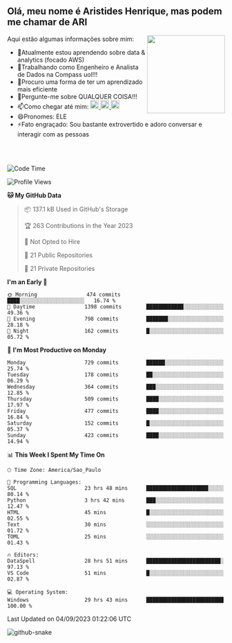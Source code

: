 ## Olá, meu nome é Aristides Henrique, mas podem me chamar de ARI

<div >
Aqui estão algumas informações sobre mim:<img align="right" height="180em" src="https://user-images.githubusercontent.com/97318481/177042589-45d62122-82a9-4a32-b3a7-87b322825b2f.png">
</div>

- 🌱Atualmente estou aprendendo sobre data & analytics (focado AWS)
- 👯Trabalhando como Engenheiro e Analista de Dados na Compass uol!!!
- 🤔Procuro uma forma de ter um aprendizado mais eficiente
- 💬Pergunte-me sobre QUALQUER COISA!!!
- 📫Como chegar até mim:
  <a href="https://www.instagram.com/aryhenry/" target="_blank">
  <img src="https://img.shields.io/badge/-Instagram-%23E4405F?style=for-the-badge&logo=instagram&logoColor=black" height="20px">
  </a>
  <a href="https://www.linkedin.com/in/aristides-henrique/" target="_blank">
  <img src="https://img.shields.io/badge/-LinkedIn-%230077B5?style=for-the-badge&logo=linkedin&logoColor=black" height="20px">
  </a> 
  <a href="mailto:arihenriqueuna@gmail.com">
  <img src="https://img.shields.io/badge/-Gmail-%23333?style=for-the-badge&logo=gmail&logoColor=white" height="20px">
  </a>
- 😄Pronomes: ELE
- ⚡Fato engraçado: Sou bastante extrovertido e adoro conversar e interagir com as pessoas
<br/>
<br/>


<!--START_SECTION:waka-->
![Code Time](http://img.shields.io/badge/Code%20Time-1%2C157%20hrs%2056%20mins-blue)

![Profile Views](http://img.shields.io/badge/Profile%20Views-110-blue)

**🐱 My GitHub Data** 

> 📦 137.1 kB Used in GitHub's Storage 
 > 
> 🏆 263 Contributions in the Year 2023
 > 
> 🚫 Not Opted to Hire
 > 
> 📜 21 Public Repositories 
 > 
> 🔑 21 Private Repositories 
 > 
**I'm an Early 🐤** 

```text
🌞 Morning                474 commits         ████░░░░░░░░░░░░░░░░░░░░░   16.74 % 
🌆 Daytime                1398 commits        ████████████░░░░░░░░░░░░░   49.36 % 
🌃 Evening                798 commits         ███████░░░░░░░░░░░░░░░░░░   28.18 % 
🌙 Night                  162 commits         █░░░░░░░░░░░░░░░░░░░░░░░░   05.72 % 
```
📅 **I'm Most Productive on Monday** 

```text
Monday                   729 commits         ██████░░░░░░░░░░░░░░░░░░░   25.74 % 
Tuesday                  178 commits         ██░░░░░░░░░░░░░░░░░░░░░░░   06.29 % 
Wednesday                364 commits         ███░░░░░░░░░░░░░░░░░░░░░░   12.85 % 
Thursday                 509 commits         ████░░░░░░░░░░░░░░░░░░░░░   17.97 % 
Friday                   477 commits         ████░░░░░░░░░░░░░░░░░░░░░   16.84 % 
Saturday                 152 commits         █░░░░░░░░░░░░░░░░░░░░░░░░   05.37 % 
Sunday                   423 commits         ████░░░░░░░░░░░░░░░░░░░░░   14.94 % 
```


📊 **This Week I Spent My Time On** 

```text
🕑︎ Time Zone: America/Sao_Paulo

💬 Programming Languages: 
SQL                      23 hrs 48 mins      ████████████████████░░░░░   80.14 % 
Python                   3 hrs 42 mins       ███░░░░░░░░░░░░░░░░░░░░░░   12.47 % 
HTML                     45 mins             █░░░░░░░░░░░░░░░░░░░░░░░░   02.55 % 
Text                     30 mins             ░░░░░░░░░░░░░░░░░░░░░░░░░   01.72 % 
TOML                     25 mins             ░░░░░░░░░░░░░░░░░░░░░░░░░   01.43 % 

🔥 Editors: 
DataSpell                28 hrs 51 mins      ████████████████████████░   97.13 % 
VS Code                  51 mins             █░░░░░░░░░░░░░░░░░░░░░░░░   02.87 % 

💻 Operating System: 
Windows                  29 hrs 43 mins      █████████████████████████   100.00 % 
```


 Last Updated on 04/09/2023 01:22:06 UTC
<!--END_SECTION:waka-->

<img alt="github-snake" src="https://github.com/AriHenrique/AriHenrique/blob/output/github-contribution-grid-snake-dark.svg" />

